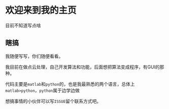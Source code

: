 # 欢迎来到我的主页

目前不知道写点啥

## 瞎搞

我随便写写，你们随便看看。

我目前在做点云处理，自己开发算法和功能，后面想把算法变成程序，有GUI的那种。

代码主要是`matlab`和`python`的，也是我最熟悉的两个语言，总体上`matlab>python`，`python`属于边学边做

想搞事情的小伙伴可以写`ISSUE`留个联系方式吧。
